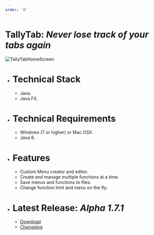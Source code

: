 ```yaml
---
order: '0'
---
```


# TallyTab: _Never lose track of your tabs again_

![TallyTabHomeScreen](https://i.imgur.com/AC5Jsnl.png 'TallyTab Home Screen')

* # Technical Stack
  * Java.
  * Java FX.
  
* # Technical Requirements
  * Windows (7 or higher) or Mac OSX.
  * Java 8.
  
* # Features
  * Custom Menu creator and editor.
  * Create and manage multiple functions at a time.
  * Save menus and functions to files.
  * Change function limit and menu on the fly.
  
* # Latest Release: _Alpha 1.7.1_
  * [Download](https://github.com/ChildishhAlbino/TallyTab/releases/download/d9d684a/TallyTab.V1.7.1a.zip )
  * [Changelog](https://github.com/ChildishhAlbino/TallyTab/releases/tag/d9d684a)